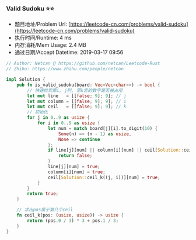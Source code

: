 ### Valid Sudoku :star::star:
- 题目地址/Problem Url: [https://leetcode-cn.com/problems/valid-sudoku](https://leetcode-cn.com/problems/valid-sudoku)
- 执行时间/Runtime: 4 ms 
- 内存消耗/Mem Usage: 2.4 MB
- 通过日期/Accept Datetime: 2019-03-17 09:56

```rust
// Author: Netcan @ https://github.com/netcan/Leetcode-Rust
// Zhihu: https://www.zhihu.com/people/netcan

impl Solution {
    pub fn is_valid_sudoku(board: Vec<Vec<char>>) -> bool {
        // 快速检索第i, j列, 第k宫的数字是否被占用
        let mut line   = [[false; 9]; 9]; // j
        let mut column = [[false; 9]; 9]; // i
        let mut ceil   = [[false; 9]; 9]; // k
        // 初始化
        for j in 0..9 as usize {
            for i in 0..9 as usize {
                let num = match board[j][i].to_digit(10) {
                    Some(n) => (n - 1) as usize,
                    None => continue
                };
                if line[j][num] || column[i][num] || ceil[Solution::ceil_k((j, i))][num] {
                    return false;
                }
                line[j][num] = true;
                column[i][num] = true;
                ceil[Solution::ceil_k((j, i))][num] = true;
            }
        }
        return true;
    }

    // 求出pos属于第几个ceil
    fn ceil_k(pos: (usize, usize)) -> usize {
        return (pos.0 / 3) * 3 + pos.1 / 3;
    }
}

```
